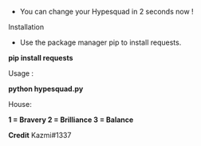 
- You can change your Hypesquad in 2 seconds now !

Installation
- Use the package manager pip to install requests.

**pip install requests**

Usage :

**python hypesquad.py**

House:

**1 = Bravery
2 = Brilliance
3 = Balance**

**Credit**
Kazmi#1337
